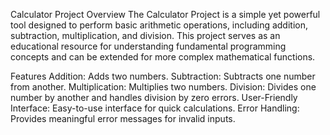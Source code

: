 
Calculator Project
Overview
The Calculator Project is a simple yet powerful tool designed to perform basic 
arithmetic operations, including addition, subtraction, multiplication, and division.
This project serves as an educational resource for understanding fundamental programming 
concepts and can be extended for more complex mathematical functions.

Features
Addition: Adds two numbers.
Subtraction: Subtracts one number from another.
Multiplication: Multiplies two numbers.
Division: Divides one number by another and handles division by zero errors.
User-Friendly Interface: Easy-to-use interface for quick calculations.
Error Handling: Provides meaningful error messages for invalid inputs.
